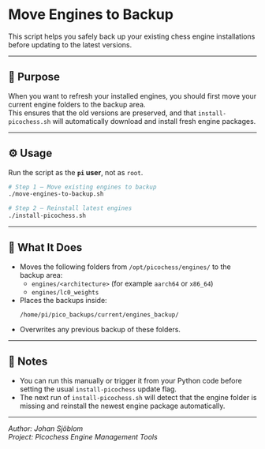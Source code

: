 # Move Engines to Backup

This script helps you safely back up your existing chess engine installations before updating to the latest versions.

---

## 📘 Purpose

When you want to refresh your installed engines, you should first move your current engine folders to the backup area.  
This ensures that the old versions are preserved, and that `install-picochess.sh` will automatically download and install fresh engine packages.

---

## ⚙️ Usage

Run the script as the **`pi` user**, not as `root`.

```bash
# Step 1 — Move existing engines to backup
./move-engines-to-backup.sh

# Step 2 — Reinstall latest engines
./install-picochess.sh
```

---

## 📂 What It Does

- Moves the following folders from `/opt/picochess/engines/` to the backup area:
  - `engines/<architecture>` (for example `aarch64` or `x86_64`)
  - `engines/lc0_weights`
- Places the backups inside:
  ```
  /home/pi/pico_backups/current/engines_backup/
  ```
- Overwrites any previous backup of these folders.

---

## 🧩 Notes

- You can run this manually or trigger it from your Python code before setting the usual `install-picochess` update flag.
- The next run of `install-picochess.sh` will detect that the engine folder is missing and reinstall the newest engine package automatically.

---

*Author: Johan Sjöblom*  
*Project: Picochess Engine Management Tools*
